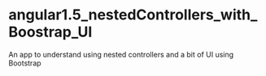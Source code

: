 # angular1.5_nestedControllers_with_Boostrap_UI
An app to understand using nested controllers and a bit of UI using Bootstrap
 
